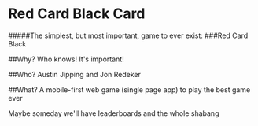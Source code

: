 # Red Card Black Card

#####The simplest, but most important, game to ever exist:
###Red Card Black 


##Why?
Who knows!  It's important!

##Who?
Austin Jipping and Jon Redeker

##What?
A mobile-first web game (single page app) to play the best game ever

Maybe someday we'll have leaderboards and the whole shabang
